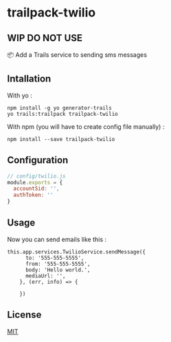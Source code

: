 # trailpack-twilio

## WIP DO NOT USE
:package: Add a Trails service to sending sms messages

## Intallation
With yo : 

```
npm install -g yo generator-trails
yo trails:trailpack trailpack-twilio
```

With npm (you will have to create config file manually) :
 
`npm install --save trailpack-twilio`

## Configuration
```js
// config/twilio.js
module.exports = {
  accountSid: '',
  authToken: ''
}
```

## Usage
Now you can send emails like this : 

```
this.app.services.TwilioService.sendMessage({
      to: '555-555-5555', 
      from: '555-555-5555', 
      body: 'Hello world.', 
      mediaUrl: '', 
    }, (err, info) => {

    })
```

## License
[MIT](https://github.com/jaumard/trailpack-twilio/blob/master/LICENSE)

